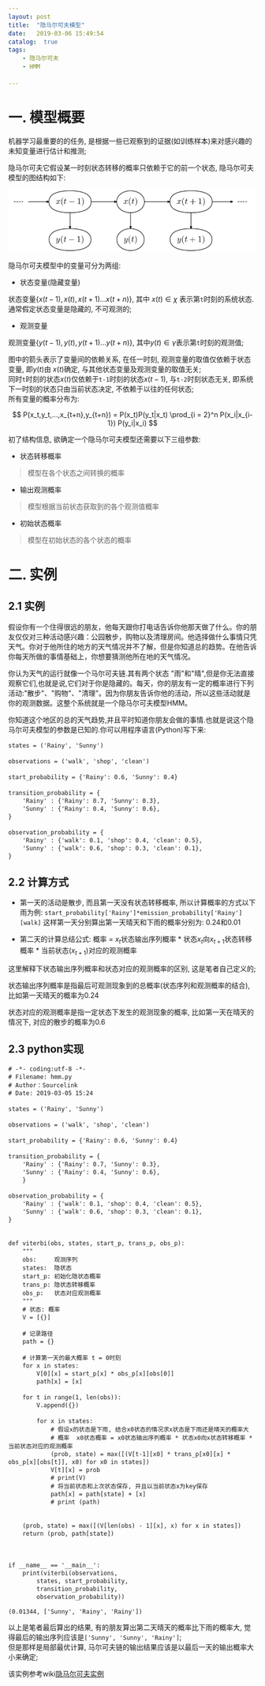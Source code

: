 ```yaml
---
layout: post
title:  "隐马尔可夫模型"
date:   2019-03-06 15:49:54
catalog:  true
tags:
    - 隐马尔可夫
    - HMM
    
---
```



# 一. 模型概要

机器学习最重要的的任务, 是根据一些已观察到的证据(如训练样本)来对感兴趣的未知变量进行估计和推测;  


 隐马尔可夫它假设某一时刻状态转移的概率只依赖于它的前一个状态, 隐马尔可夫模型的图结构如下:  

![](/images/ASR/hiddenMarkove/hmm.png)

 隐马尔可夫模型中的变量可分为两组:

- 状态变量(隐藏变量)

状态变量$\{x(t-1), x(t), x(t+1)...x(t+n)\}$, 其中 $x(t) \in \chi$ 表示第`t`时刻的系统状态. 通常假定状态变量是隐藏的, 不可观测的;  

- 观测变量

观测变量$\{y(t-1), y(t), y(t+1)...y(t+n)\}$, 其中$y(t) \in \gamma$表示第`t`时刻的观测值;

图中的箭头表示了变量间的依赖关系, 在任一时刻, 观测变量的取值仅依赖于状态变量, 即$y(t)$由 $x(t)$确定, 与其他状态变量及观测变量的取值无关;   
同时`t`时刻的状态$x(t)$仅依赖于`t-1`时刻的状态$x(t-1)$, 与`t-2`时刻状态无关, 即系统下一时刻的状态只由当前状态决定, 不依赖于以往的任何状态;  
所有变量的概率分布为:  

$$
P(x_t,y_t,...,x_{t+n},y_{t+n}) = 
P(x_t)P(y_t|x_t)
\prod_{i = 2}^n
P(x_i|x_{i-1})
P(y_i|x_i)
$$


初了结构信息, 欲确定一个隐马尔可夫模型还需要以下三组参数:  

- 状态转移概率  

> 模型在各个状态之间转换的概率

- 输出观测概率  

> 模型根据当前状态获取到的各个观测值概率  

- 初始状态概率  

> 模型在初始状态的各个状态的概率  

# 二. 实例

## 2.1 实例
假设你有一个住得很远的朋友，他每天跟你打电话告诉你他那天做了什么。你的朋友仅仅对三种活动感兴趣：公园散步，购物以及清理房间。他选择做什么事情只凭天气。你对于他所住的地方的天气情况并不了解，但是你知道总的趋势。在他告诉你每天所做的事情基础上，你想要猜测他所在地的天气情况。

你认为天气的运行就像一个马尔可夫链.其有两个状态 "雨"和"晴",但是你无法直接观察它们,也就是说,它们对于你是隐藏的。每天，你的朋友有一定的概率进行下列活动:"散步"、"购物"、"清理"。因为你朋友告诉你他的活动，所以这些活动就是你的观测数据。这整个系统就是一个隐马尔可夫模型HMM。

你知道这个地区的总的天气趋势,并且平时知道你朋友会做的事情.也就是说这个隐马尔可夫模型的参数是已知的.你可以用程序语言(Python)写下来:

```
states = ('Rainy', 'Sunny')

observations = ('walk', 'shop', 'clean')

start_probability = {'Rainy': 0.6, 'Sunny': 0.4}

transition_probability = {
    'Rainy' : {'Rainy': 0.7, 'Sunny': 0.3},
    'Sunny' : {'Rainy': 0.4, 'Sunny': 0.6},
}

observation_probability = {
    'Rainy' : {'walk': 0.1, 'shop': 0.4, 'clean': 0.5},
    'Sunny' : {'walk': 0.6, 'shop': 0.3, 'clean': 0.1},
}
```


## 2.2 计算方式
- 第一天的活动是散步, 而且第一天没有状态转移概率, 所以计算概率的方式以下雨为例: `start_probability['Rainy']*emission_probability['Rainy'][walk]`
这样第一天分别算出第一天晴天和下雨的概率分别为: 0.24和0.01

- 第二天的计算总结公式: 概率   = $x_t$状态输出序列概率 * 状态$x_t$向$x_{t+1}$状态转移概率 *  当前状态($x_{t+1}$)对应的观测概率


这里解释下状态输出序列概率和状态对应的观测概率的区别, 这是笔者自己定义的;

状态输出序列概率是指最后可观测现象到的总概率(状态序列和观测概率的结合), 比如第一天晴天的概率为0.24  

状态对应的观测概率是指一定状态下发生的观测现象的概率, 比如第一天在晴天的情况下, 对应的散步的概率为0.6  


## 2.3 python实现

```
# -*- coding:utf-8 -*-
# Filename: hmm.py
# Author：Sourcelink
# Date: 2019-03-05 15:24
 
states = ('Rainy', 'Sunny')
 
observations = ('walk', 'shop', 'clean')
 
start_probability = {'Rainy': 0.6, 'Sunny': 0.4}
 
transition_probability = {
    'Rainy' : {'Rainy': 0.7, 'Sunny': 0.3},
    'Sunny' : {'Rainy': 0.4, 'Sunny': 0.6},
    }
 
observation_probability = {
    'Rainy' : {'walk': 0.1, 'shop': 0.4, 'clean': 0.5},
    'Sunny' : {'walk': 0.6, 'shop': 0.3, 'clean': 0.1},
}


def viterbi(obs, states, start_p, trans_p, obs_p):
    """
    obs:     观测序列
    states:  隐状态
    start_p: 初始化隐状态概率
    trans_p: 隐状态转移概率
    obs_p:   状态对应观测概率
    """
    # 状态: 概率
    V = [{}]

    # 记录路径
    path = {}

    # 计算第一天的最大概率 t = 0时刻
    for x in states:
        V[0][x] = start_p[x] * obs_p[x][obs[0]]
        path[x] = [x]

    for t in range(1, len(obs)):
        V.append({})

        for x in states:
            # 假设x的状态是下雨, 结合x0状态的情况求x状态是下雨还是晴天的概率大
            # 概率  x0状态概率 = x0状态输出序列概率 * 状态x0向x状态转移概率 *  当前状态对应的观测概率
            (prob, state) = max([(V[t-1][x0] * trans_p[x0][x] * obs_p[x][obs[t]], x0) for x0 in states])
            V[t][x] = prob
            # print(V)
            # 将当前状态和上次状态保存, 并且以当前状态x为key保存
            path[x] = path[state] + [x]
            # print (path)

    
    (prob, state) = max([(V[len(obs) - 1][x], x) for x in states])
    return (prob, path[state])



if __name__ == '__main__':
    print(viterbi(observations, 
        states, start_probability, 
        transition_probability, 
        observation_probability))
```

```
(0.01344, ['Sunny', 'Rainy', 'Rainy'])
```

以上是笔者最后算出的结果, 有的朋友算出第二天晴天的概率比下雨的概率大, 觉得最后的输出序列应该是`['Sunny', 'Sunny', 'Rainy']`;  
但是那样是局部最优计算, 马尔可夫链的输出结果应该是以最后一天的输出概率大小来确定;  


该实例参考wiki[隐马尔可夫实例](https://zh.wikipedia.org/wiki/隐马尔可夫模型)  































